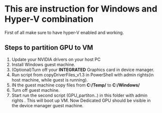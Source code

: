 # This are instruction for Windows  and Hyper-V combination

First of all make sure to have hyper-V enabled and working.

## Steps to partition GPU to VM

1. Update your NVIDIA drivers on your host PC
2. Install Windows guest machine.
3. (Optional)Turn off your **INTEGRATED** Graphics card in device manager. 
4. Run script from copyDriverFiles_v1.3 in PowerShell with admin rights(in host machine, while guest is running).
5. IN the guest machine copy files from **C:/Temp/** to **C:/Windows/**
6. Turn off guest machine.
7. Start run the second script (GPU_partiton..) in this folder with admin rights . This will boot up VM. Now Dedicated GPU should be visible in the device manager guest machine.

